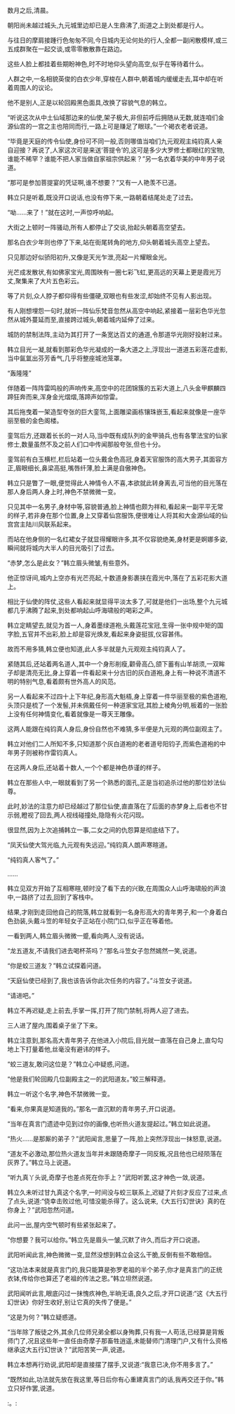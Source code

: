 
数月之后,清晨。

朝阳尚未越过城头,九元城里边却已是人生鼎沸了,街道之上到处都是行人。

与往日的摩肩接踵行色匆匆不同,今日城内无论何处的行人,全都一副闲散模样,或三五成群聚在一起交谈,或零零散散靠在路边。

这些人脸上都挂着些期盼神色,时不时地仰头望向高空,似乎在等待着什么。

人群之中,一名相貌英俊的白衣少年,穿梭在人群中,朝着城内缓缓走去,耳中却在听着周围人的议论。

他不是别人,正是以轮回殿黑色面具,改换了容貌气息的韩立。

“听说这次从中土仙域那边来的仙使,架子极大,非但前呼后拥随从无数,就连咱们金源仙宫的一宫之主也陪同而行,一路上可是赚足了眼球。”一个褐衣老者说道。

“毕竟是天庭的传令仙使,身份可不同一般,否则哪值当咱们九元观观主纯钧真人亲自迎接？再说了,人家这次可是来送‘菩提令’的,这可是多少大罗修士都眼红的宝物,谁能不稀罕？谁能不把人家当做自家祖宗供起来？”另一名衣着华美的中年男子说道。

“那可是参加菩提宴的凭证啊,谁不想要？”又有一人艳羡不已道。

韩立只是听着,既没开口说话,也没有停下来,一路朝着结尾处走了过去。

“呦……来了！”就在这时,一声惊呼响起。

大街之上顿时一阵骚动,所有人都停止了交谈,抬起头朝着高空望去。

那名白衣少年则也停了下来,站在街尾转角的地方,仰头朝着城头高空上望去。

只见那边好似骄阳初升,又像是天光乍泄,亮起一片耀眼金光。

光芒成发散状,有如佛家宝光,周围映有一圈七彩飞虹,更高远的天幕上更是霞光万丈,聚集来了大片五色彩云。

等了片刻,众人脖子都仰得有些僵硬,双眼也有些发涩,却始终不见有人影出现。

有人刚想埋怨一句时,就听一阵仙乐梵音忽然从高空中响起,紧接着一层彩色华光忽然从城外蔓延而至,直接跨过城头,朝着城内延伸了过来。

城防的禁制法阵,主动为其打开了一条宽达百丈的通道,令那道华光刚好投射过来。

韩立目光一凝,就看到那彩色华光凝成的一条大道之上,浮现出一道道五彩莲花虚影,当中氤氲出芬芳香气,几乎将整座城池笼罩。

“轰隆隆”

伴随着一阵阵雷鸣般的声响传来,高空中的花团锦簇的五彩大道上,八头金甲麒麟四蹄狂奔而来,浑身金光熠熠,落蹄声如惊雷。

其后拖曳着一架造型夸张的巨大銮驾,上面雕梁画栋镶珠嵌玉,看起来就像是一座华丽至极的金色阁楼。

銮驾后方,还跟着长长的一对人马,当中既有成队列的金甲骑兵,也有各擎法宝的仙家修士,数量虽然不及之前人们口中传闻那般夸张,但也十分。

銮驾前有白玉横栏,栏后站着一位头戴金色高冠,身着天官服饰的高大男子,其面容方正,眉眼细长,鼻梁高挺,嘴唇纤薄,脸上满是自傲神色。

韩立只是瞥了一眼,便觉得此人神情令人不喜,本欲就此转身离去,可当他的目光落在那人身后两人身上时,神色不禁微微一变。

只见其中一名男子,身材中等,容貌普通,脸上神情也颇为祥和,看起来一副平平无常的样子,若非身在那个位置,身上又穿着仙宫服饰,便很难让人将其和大金源仙域的仙宫宫主陆川风联系起来。

而站在他身侧的一名红裙女子就显得耀眼许多,其不仅容貌绝美,身材更是婀娜多姿,瞬间就将城内大半人的目光吸引了过去。

“赤梦,怎么是此女？”韩立眉头微皱,有些意外。

他正惊讶间,城内上空亦有光芒亮起,十数道身影裹挟在霞光中,落在了五彩花影大道上。

相比于仙使的阵仗,这些人看起来就显得平淡太多了,可就是他们一出场,整个九元城都几乎沸腾了起来,到处都响起山呼海啸般的喝彩之声。

韩立定睛望去,就见为首一人,身着墨绿道袍,头戴莲花宝冠,生得一张中规中矩的国字脸,五官并不出彩,脸上却是容光焕发,看起来身姿挺拔,仪容甚伟。

故而不用多猜,韩立便也知道,此人多半就是九元观观主纯钧真人了。

紧随其后,还站着两名道人,其中一个身形削瘦,颧骨高凸,颌下蓄有山羊胡须,一双眸子却是清亮无比,身上穿着一件看起来十分古旧的灰白道袍,身上有一种说不清道不明的特别气息,看着颇有世外高人的风范。

另一人看起来不过四十上下年纪,身形高大魁梧,身上穿着一件华丽至极的紫色道袍,头顶只是梳了一个发髻,并未佩戴任何一种道家宝冠,其脸上棱角分明,板着的一张脸上没有任何神情变化,看着就像是一尊天王雕像。

这两人能跟在纯钧真人身后,身份自然也不难猜,多半便是九元观的两位副观主了。

韩立对他们二人所知不多,只知道那个灰白道袍的老者道号阳钧子,而紫色道袍的中年男子则被称作雷钧真人。

在这两人身后,还站着十数人,一个个都是神色恭谨的样子。

韩立在那些人中,一眼就看到了另一个熟悉的面孔,正是当初追杀过他的那位妙法仙尊。

此时,妙法的注意力却已经越过了那位仙使,直直落在了后面的赤梦身上,后者也不甘示弱,瞪视了回去,两人视线碰撞处,隐隐有火花闪现。

很显然,因为上次追捕韩立一事,二女之间的仇怨算是彻底结下了。

“凤天仙使大驾光临,九元观有失远迎。”纯钧真人朗声寒暄道。

“纯钧真人客气了。”

……

韩立见双方开始了互相寒暄,顿时没了看下去的兴致,在周围众人山呼海啸般的声浪中,一路挤了过去,回到了客栈中。

结果,才刚到走回他自己的院落,韩立就看到一名身形高大的青年男子,和一个身着白色劲装,头戴斗笠的年轻女子正站在小院门口,似乎正在等着他。

一看到两人,韩立眉头微微一蹙,看向两人,没有说话。

“龙五道友,不请我们进去喝杯茶吗？”那名斗笠女子忽然嫣然一笑,说道。

“你是蛟三道友？”韩立试探着问道。

“天庭仙使已经到了,我也该告诉你此次任务的内容了。”斗笠女子说道。

“请进吧。”

韩立不再迟疑,走上前去,手掌一挥,打开了院门禁制,将两人迎了进去。

三人进了屋内,围着桌子坐了下来。

韩立注意到,那名高大青年男子,在他进入小院后,目光就一直落在自己身上,直勾勾地上下打量着他,丝毫没有避讳的样子。

“蛟三道友,敢问这位是？”韩立心中疑惑,问道。

“他是我们轮回殿几位副殿主之一的武阳道友。”蛟三解释道。

韩立一听这个名字,神色不禁微微一变。

“看来,你果真是知道我的。”那名一直沉默的青年男子,开口说道。

“当年在真言门遗迹中见到过你的画像,也听热火道友提起过。”韩立如此说道。

“热火……是那厮的弟子？”武阳闻言,思量了一阵,脸上突然浮现出一抹怒意,说道。

“道友不必激动,那位热火道友当年并未跟随奇摩子一同反叛,况且他也已经陨落在灰界了。”韩立马上说道。

“听九真丫头说,奇摩子也差点死在你手上？”武阳听罢,这才神色一敛,说道。

韩立久未听过甘九真这个名字,一时间没与蛟三联系上,迟疑了片刻才反应了过来,点了点头,说道:“侥幸击败过他,可惜没能杀得了。这么说来,《大五行幻世诀》真的在你身上？”武阳忽然问道。

此问一出,屋内空气顿时有些紧张起来了。

“你想要？我可以给你。”韩立先是眉头一皱,沉默了许久,而后才开口说道。

武阳听闻此言,神色微微一变,显然没想到韩立会这么干脆,反倒有些不敢相信。

“这功法本来就是真言门的,我只能算是弥罗老祖的半个弟子,你才是真言门的正统衣钵,传给你也算还了老祖的传法之恩。”韩立坦然说道。

武阳闻听此言,眼底闪过一抹愧疚神色,半晌无语,良久之后,才开口说道:“这《大五行幻世诀》你好生收好,别让它真的失传了便是。”

“这是为何？”韩立疑惑道。

“当年除了叛徒之外,其余几位师兄弟全都以身殉葬,只有我一人苟活,已经算是背叛师门了,况且这些年一直任由奇摩子那畜牲逍遥,未能替师门清理门户,又有什么资格继承这大五行幻世诀？”武阳苦笑一声,说道。

韩立本想再行劝说,武阳却是直接摆了摆手,又说道:“我意已决,你不用多言了。”

“既然如此,功法就先放在我这里,等日后你有心重建真言门的话,我再交还于你。”韩立只好作罢,说道。

:。: